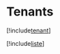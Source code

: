 # Tenants

[!include[tenant](tenants.tenant.autogen.md)]

[!include[liste](tenants.liste.autogen.md)]


























































































































